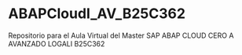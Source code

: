 # ABAPCloudI_AV_B25C362
Repositorio para el Aula Virtual del Master SAP ABAP CLOUD CERO A AVANZADO LOGALI B25C362
